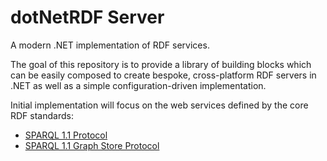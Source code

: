 # dotNetRDF Server

A modern .NET implementation of RDF services.

The goal of this repository is to provide a library of building blocks which can be easily composed to create bespoke, cross-platform RDF servers in .NET as well as a simple configuration-driven implementation.

Initial implementation will focus on the web services defined by the core RDF standards:

* [SPARQL 1.1 Protocol](https://www.w3.org/TR/sparql11-protocol/)
* [SPARQL 1.1 Graph Store Protocol](https://www.w3.org/TR/sparql11-http-rdf-update/)